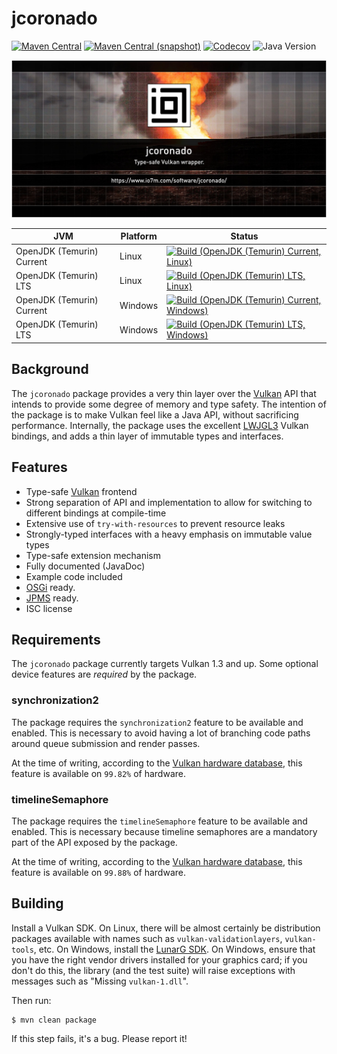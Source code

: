 jcoronado
===

[![Maven Central](https://img.shields.io/maven-central/v/com.io7m.jcoronado/com.io7m.jcoronado.svg?style=flat-square)](http://search.maven.org/#search%7Cga%7C1%7Cg%3A%22com.io7m.jcoronado%22)
[![Maven Central (snapshot)](https://img.shields.io/nexus/s/com.io7m.jcoronado/com.io7m.jcoronado?server=https%3A%2F%2Fs01.oss.sonatype.org&style=flat-square)](https://s01.oss.sonatype.org/content/repositories/snapshots/com/io7m/jcoronado/)
[![Codecov](https://img.shields.io/codecov/c/github/io7m-com/jcoronado.svg?style=flat-square)](https://codecov.io/gh/io7m-com/jcoronado)
![Java Version](https://img.shields.io/badge/22-java?label=java&color=d4e65c)

![com.io7m.jcoronado](./src/site/resources/jcoronado.jpg?raw=true)

| JVM | Platform | Status |
|-----|----------|--------|
| OpenJDK (Temurin) Current | Linux | [![Build (OpenJDK (Temurin) Current, Linux)](https://img.shields.io/github/actions/workflow/status/io7m-com/jcoronado/main.linux.temurin.current.yml)](https://www.github.com/io7m-com/jcoronado/actions?query=workflow%3Amain.linux.temurin.current)|
| OpenJDK (Temurin) LTS | Linux | [![Build (OpenJDK (Temurin) LTS, Linux)](https://img.shields.io/github/actions/workflow/status/io7m-com/jcoronado/main.linux.temurin.lts.yml)](https://www.github.com/io7m-com/jcoronado/actions?query=workflow%3Amain.linux.temurin.lts)|
| OpenJDK (Temurin) Current | Windows | [![Build (OpenJDK (Temurin) Current, Windows)](https://img.shields.io/github/actions/workflow/status/io7m-com/jcoronado/main.windows.temurin.current.yml)](https://www.github.com/io7m-com/jcoronado/actions?query=workflow%3Amain.windows.temurin.current)|
| OpenJDK (Temurin) LTS | Windows | [![Build (OpenJDK (Temurin) LTS, Windows)](https://img.shields.io/github/actions/workflow/status/io7m-com/jcoronado/main.windows.temurin.lts.yml)](https://www.github.com/io7m-com/jcoronado/actions?query=workflow%3Amain.windows.temurin.lts)|


## Background

The `jcoronado` package provides a very thin layer over the [Vulkan](https://www.vulkan.org/)
API that intends to provide some degree of memory and type safety. The intention
of the package is to make Vulkan feel like a Java API, without sacrificing
performance. Internally, the package uses the excellent [LWJGL3](https://www.lwjgl.org/)
Vulkan bindings, and adds a thin layer of immutable types and interfaces.

## Features

* Type-safe [Vulkan](https://www.vulkan.org/) frontend
* Strong separation of API and implementation to allow for switching to different bindings at compile-time
* Extensive use of `try-with-resources` to prevent resource leaks
* Strongly-typed interfaces with a heavy emphasis on immutable value types
* Type-safe extension mechanism
* Fully documented (JavaDoc)
* Example code included
* [OSGi](https://www.osgi.org/) ready.
* [JPMS](https://en.wikipedia.org/wiki/Java_Platform_Module_System) ready.
* ISC license

## Requirements

The `jcoronado` package currently targets Vulkan 1.3 and up. Some optional
device features are _required_ by the package.

### synchronization2

The package requires the `synchronization2` feature to be available and enabled.
This is necessary to avoid having a lot of branching code paths around queue
submission and render passes.

At the time of writing, according to the
[Vulkan hardware database](https://vulkan.gpuinfo.org/listdevicescoverage.php?core=1.3&feature=synchronization2&platform=all),
this feature is available on `99.82%` of hardware.

### timelineSemaphore

The package requires the `timelineSemaphore` feature to be available and
enabled. This is necessary because timeline semaphores are a mandatory part
of the API exposed by the package.

At the time of writing, according to the
[Vulkan hardware database](https://vulkan.gpuinfo.org/listdevicescoverage.php?core=1.2&feature=timelineSemaphore&platform=all),
this feature is available on `99.88%` of hardware.

## Building

Install a Vulkan SDK. On Linux, there will be almost certainly be distribution
packages available with names such as `vulkan-validationlayers`, `vulkan-tools`,
etc. On Windows, install the [LunarG SDK](https://vulkan.lunarg.com/). On
Windows, ensure that you have the right vendor drivers installed for your
graphics card; if you don't do this, the library (and the test suite) will
raise exceptions with messages such as "Missing `vulkan-1.dll`".

Then run:

```
$ mvn clean package
```

If this step fails, it's a bug. Please report it!

